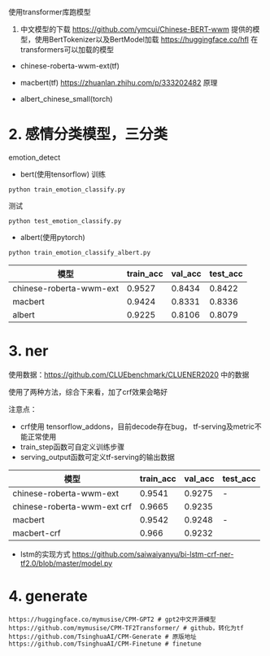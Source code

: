 使用transformer库跑模型

1. 中文模型的下载
https://github.com/ymcui/Chinese-BERT-wwm 提供的模型，使用BertTokenizer以及BertModel加载
https://huggingface.co/hfl 在transformers可以加载的模型

* chinese-roberta-wwm-ext(tf)

* macbert(tf)
https://zhuanlan.zhihu.com/p/333202482 原理

* albert_chinese_small(torch)



# 2. 感情分类模型，三分类
emotion_detect

* bert(使用tensorflow)
训练
```
python train_emotion_classify.py
```

测试
```
python test_emotion_classify.py
```

* albert(使用pytorch)

```python
python train_emotion_classify_albert.py
```

| 模型 | train_acc | val_acc | test_acc |
| ---- | ---- | ---- | ---- |
|chinese-roberta-wwm-ext|0.9527|0.8434|0.8422|
|macbert|0.9424|0.8331|0.8336|
|albert|0.9225|0.8106|0.8079|


# 3. ner

使用数据：https://github.com/CLUEbenchmark/CLUENER2020 中的数据

使用了两种方法，综合下来看，加了crf效果会略好

注意点：

* crf使用 tensorflow_addons，目前decode存在bug， tf-serving及metric不能正常使用
* train_step函数可自定义训练步骤
* serving_output函数可定义tf-serving的输出数据



 模型 | train_acc | val_acc | test_acc |
| ---- | ---- | ---- | ---- |
|chinese-roberta-wwm-ext|0.9541|0.9275|-|
|chinese-roberta-wwm-ext crf |0.9665|0.9235|
|macbert|0.9542|0.9248|-|
|macbert-crf|0.966|0.9232


* lstm的实现方式 https://github.com/saiwaiyanyu/bi-lstm-crf-ner-tf2.0/blob/master/model.py

# 4. generate

```
https://huggingface.co/mymusise/CPM-GPT2 # gpt2中文开源模型
https://github.com/mymusise/CPM-TF2Transformer/ # github，转化为tf
https://github.com/TsinghuaAI/CPM-Generate # 原版地址
https://github.com/TsinghuaAI/CPM-Finetune # finetune
```